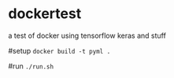# dockertest
a test of docker using tensorflow keras and stuff

#setup
```docker build -t pyml .```

#run
```./run.sh```

